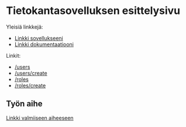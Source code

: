﻿# Tietokantasovelluksen esittelysivu

Yleisiä linkkejä:

* [Linkki sovellukseeni](https://hospital-schedule.herokuapp.com/)
* [Linkki dokumentaatiooni](doc/dokumentaatio.pdf)

Linkit:
* [/users](https://hospital-schedule.herokuapp.com/users)
* [/users/create](https://hospital-schedule.herokuapp.com/users/create)
* [/roles](https://hospital-schedule.herokuapp.com/roles)
* [/roles/create](https://hospital-schedule.herokuapp.com/roles/create)

## Työn aihe

[Linkki valmiiseen aiheeseen](http://advancedkittenry.github.io/suunnittelu_ja_tyoymparisto/aiheet/Laakariaseman_tyovuorolista.html) 
